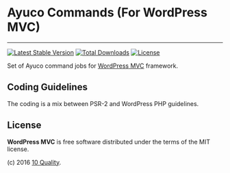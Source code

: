 # Ayuco Commands (For WordPress MVC)
--------------------------------

[![Latest Stable Version](https://poser.pugx.org/10quality/wpmvc-commands/v/stable)](https://packagist.org/packages/10quality/wpmvc-commands)
[![Total Downloads](https://poser.pugx.org/10quality/wpmvc-commands/downloads)](https://packagist.org/packages/10quality/wpmvc-commands)
[![License](https://poser.pugx.org/10quality/wpmvc-commands/license)](https://packagist.org/packages/10quality/wpmvc-commands)

Set of Ayuco command jobs for [WordPress MVC](https://www.wordpress-mvc.com/) framework.

## Coding Guidelines

The coding is a mix between PSR-2 and WordPress PHP guidelines.

## License

**WordPress MVC** is free software distributed under the terms of the MIT license.

(c) 2016 [10 Quality](https://www.10quality.com/).